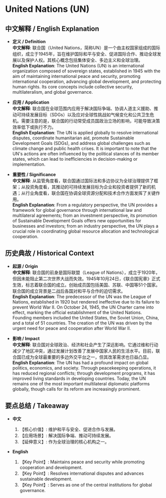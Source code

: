 # United Nations (UN)

## 中文解释 / English Explanation

* **定义 / Definition**  
  **中文解释**: 联合国（United Nations，简称UN）是一个由主权国家组成的国际组织，成立于1945年，旨在维护国际和平与安全、促进国际合作、推动全球发展以及保护人权。其核心概念包括集体安全、多边主义和全球治理。  
  **English Explanation**: The United Nations (UN) is an international organization composed of sovereign states, established in 1945 with the aim of maintaining international peace and security, promoting international cooperation, advancing global development, and protecting human rights. Its core concepts include collective security, multilateralism, and global governance.

* **应用 / Application**  
  **中文解释**: 联合国在全球范围内应用于解决国际争端、协调人道主义援助、推动可持续发展目标（SDGs）以及应对全球性挑战如气候变化和公共卫生危机。需要注意的是，联合国的行动常受成员国政治立场的影响，可能导致决策效率低下或执行不力。  
  **English Explanation**: The UN is applied globally to resolve international disputes, coordinate humanitarian aid, promote Sustainable Development Goals (SDGs), and address global challenges such as climate change and public health crises. It is important to note that the UN's actions are often influenced by the political stances of its member states, which can lead to inefficiencies in decision-making or implementation.

* **重要性 / Significance**  
  **中文解释**: 从监管角度看，联合国通过国际法和多边协议为全球治理提供了框架；从投资角度看，其推动的可持续发展目标为企业和投资者提供了新的机遇；从行业角度看，联合国在协调全球资源分配和技术合作方面发挥了关键作用。  
  **English Explanation**: From a regulatory perspective, the UN provides a framework for global governance through international law and multilateral agreements; from an investment perspective, its promotion of Sustainable Development Goals offers new opportunities for businesses and investors; from an industry perspective, the UN plays a crucial role in coordinating global resource allocation and technological cooperation.

## 历史典故 / Historical Context

* **起源 / Origin**  
  **中文解释**: 联合国的前身是国际联盟（League of Nations），成立于1920年，但因未能阻止第二次世界大战而失效。1945年10月24日，《联合国宪章》正式生效，标志着联合国的成立。创始成员国包括美国、苏联、中国等51个国家。联合国的成立背景是二战后各国对和平与合作的迫切需求。  
  **English Explanation**: The predecessor of the UN was the League of Nations, established in 1920 but rendered ineffective due to its failure to prevent World War II. On October 24, 1945, the UN Charter came into effect, marking the official establishment of the United Nations. Founding members included the United States, the Soviet Union, China, and a total of 51 countries. The creation of the UN was driven by the urgent need for peace and cooperation after World War II.

* **影响 / Impact**  
  **中文解释**: 联合国对全球政治、经济和社会产生了深远影响。它通过维和行动减少了地区冲突，通过发展计划改善了发展中国家人民的生活水平。目前，联合国已成为全球最重要的多边外交平台之一，但其改革需求也日益凸显。  
  **English Explanation**: The UN has had a profound impact on global politics, economics, and society. Through peacekeeping operations, it has reduced regional conflicts; through development programs, it has improved living standards in developing countries. Today, the UN remains one of the most important multilateral diplomatic platforms globally, though calls for its reform are increasingly prominent.

## 要点总结 / Takeaway

* **中文**  
  1. 【核心价值】:  维护和平与安全、促进合作与发展。
  2. 【应用场景】:  解决国际争端、推动可持续发展。
  3. 【延伸意义】:  作为全球治理的核心机构之一。

* **English**  
  1. 【Key Point】: Maintains peace and security while promoting cooperation and development.
  2. 【Key Point】: Resolves international disputes and advances sustainable development.
  3. 【Key Point】: Serves as one of the central institutions for global governance.